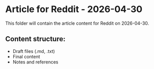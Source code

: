 # Article for Reddit - 2026-04-30

This folder will contain the article content for Reddit on 2026-04-30.

## Content structure:
- Draft files (.md, .txt)
- Final content
- Notes and references
